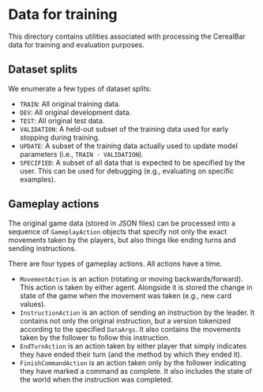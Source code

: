 # Data for training

This directory contains utilities associated with processing the CerealBar data for training and evaluation purposes.

## Dataset splits

We enumerate a few types of dataset splits:

* `TRAIN`: All original training data.
* `DEV`: All original development data.
* `TEST`: All original test data.
* `VALIDATION`: A held-out subset of the training data used for early stopping during training.
* `UPDATE`: A subset of the training data actually used to update model parameters (i.e., `TRAIN - VALIDATION`).
* `SPECIFIED`: A subset of all data that is expected to be specified by the user. This can be used for debugging (e.g., evaluating on specific examples).

## Gameplay actions

The original game data (stored in JSON files) can be processed into a sequence of `GameplayAction` objects that 
specify not only the exact movements taken by the players, but also things like ending turns and sending instructions.

There are four types of gameplay actions. All actions have a time.

* `MovementAction` is an action (rotating or moving backwards/forward). This action is taken by either agent. 
Alongside it is stored the change in state of the game when the movement was taken (e.g., new card values).
* `InstructionAction` is an action of sending an instruction by the leader. It contains not only the original 
instruction, but a version tokenized according to the specified `DataArgs`. It also contains the movements taken by 
the follower to follow this instruction.
* `EndTurnAction` is an action taken by either player that simply indicates they have ended their turn (and the 
method by which they ended it).
* `FinishCommandAction` is an action taken only by the follower indicating they have marked a command as complete. It
 also includes the state of the world when the instruction was completed.